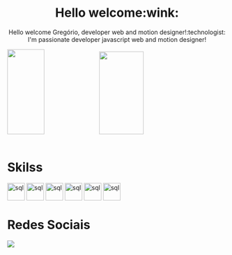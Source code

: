 <div align="center">
 <h1>Hello welcome:wink:</h1>
  <p>Hello welcome  Gregório, developer web and  motion designer!:technologist:	
  <br> I'm passionate  developer javascript web and motion designer!</br></p>
</div>

<div align="left">  
  <img width="41%" height="195px" src="https://github-readme-stats.vercel.app/api/top-langs/?username=gregoriodelucca&layout=compact&hide_border=true&title_color=00bfbf&text_color=00bfbf&bg_color=0d1117" />
 <img width="45%" height="190px" src="https://media.giphy.com/media/v1.Y2lkPTc5MGI3NjExM2E3OTZmNGY4ZDdlZjM1YmE2ZmRjZTBhMmM1MDY0ZDE3MDE2ODNmMiZjdD1z/RHvb57lEDGmxTKNBtI/giphy.gif" />
</div>
</div>

<div align="left"><br>
  <h1>Skilss</h1>
     <img align="center" alt="sql" height= "40" width="40" src="https://cdn.jsdelivr.net/gh/devicons/devicon/icons/nodejs/nodejs-original.svg">
    <img align="center" alt="sql" height= "40" width="40"  src="https://cdn.jsdelivr.net/gh/devicons/devicon/icons/react/react-original-wordmark.svg">
    <img align="center" alt="sql" height= "40" width="40"  src="https://user-images.githubusercontent.com/43537647/223166660-809dd18f-ed75-420e-a58e-f86ae3b5031f.png">
    <img align="center" alt="sql" height= "40" width="40"  src="https://cdn.jsdelivr.net/gh/devicons/devicon/icons/sass/sass-original.svg">
    <img align="center" alt="sql" height= "40" width="40" src="https://cdn.jsdelivr.net/gh/devicons/devicon/icons/figma/figma-original.svg">
    <img align="center" alt="sql" height= "40" width="40"  src="https://cdn.jsdelivr.net/gh/devicons/devicon/icons/aftereffects/aftereffects-original.svg">


</div>
<div align="left"> 
 <h1>Redes Sociais</h1>
  <a href="https://www.linkedin.com/in/gregoriodelucca/" target="_blank"><img src="https://img.shields.io/badge/-linkedin-blue?style=for-the-badge&logo=instagram&logoColor=white"</a>
</div> 



